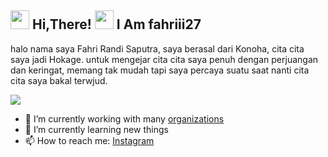 
<h2> <img src="https://user-images.githubusercontent.com/65858180/137293079-2440dbff-e887-4b1d-802c-49d49dcfd664.gif" width="30" /> Hi,There! <img src="https://user-images.githubusercontent.com/65858180/137293369-94c631b6-8a17-4256-927a-070da186734c.gif" width="30" /> I Am fahriii27 </h2>

halo nama saya Fahri Randi Saputra, saya berasal dari Konoha, cita cita saya jadi Hokage.
untuk mengejar cita cita saya penuh dengan perjuangan dan keringat, memang tak mudah tapi saya percaya suatu
saat nanti cita cita saya bakal terwjud.

<img src="https://user-images.githubusercontent.com/74038190/225813708-98b745f2-7d22-48cf-9150-083f1b00d6c9.gif" >

- 🔭 I’m currently working with many [organizations](https://coconut.or.id/contact)
- 🌱 I’m currently learning new things
- 📫 How to reach me: [Instagram](https://www.instagram.com/fahri_aries27/) 
